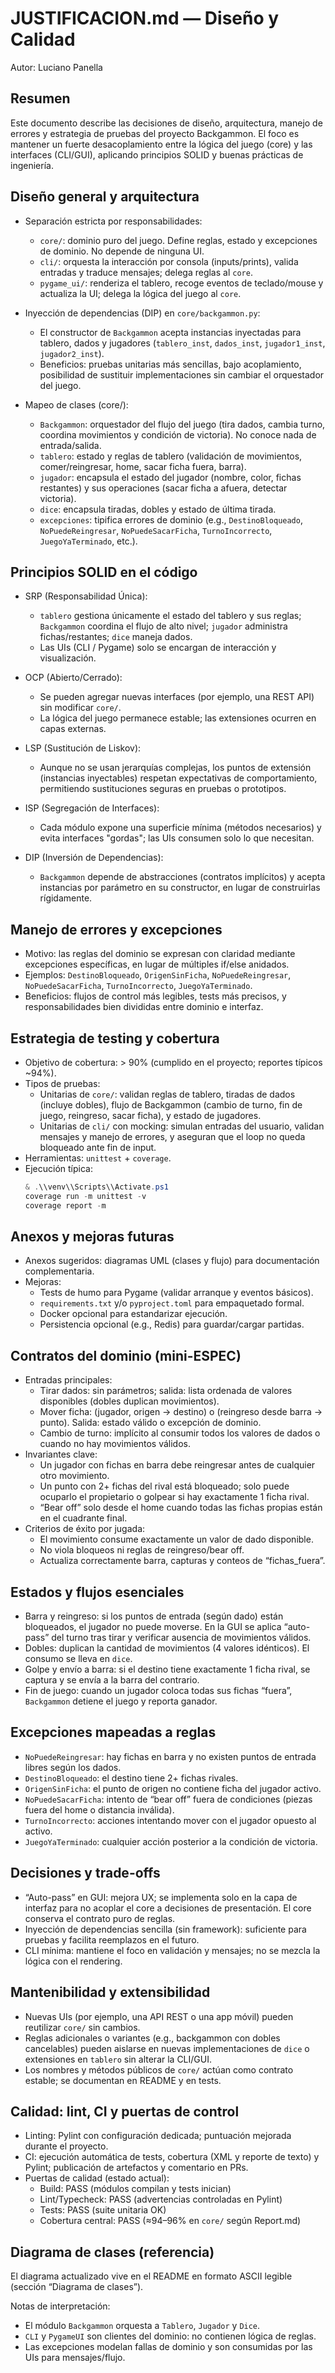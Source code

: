 # JUSTIFICACION.md — Diseño y Calidad

Autor: Luciano Panella

Resumen
-------
Este documento describe las decisiones de diseño, arquitectura, manejo de errores y estrategia de pruebas del proyecto Backgammon. El foco es mantener un fuerte desacoplamiento entre la lógica del juego (core) y las interfaces (CLI/GUI), aplicando principios SOLID y buenas prácticas de ingeniería.

Diseño general y arquitectura
----------------------------
- Separación estricta por responsabilidades:
	- `core/`: dominio puro del juego. Define reglas, estado y excepciones de dominio. No depende de ninguna UI.
	- `cli/`: orquesta la interacción por consola (inputs/prints), valida entradas y traduce mensajes; delega reglas al `core`.
	- `pygame_ui/`: renderiza el tablero, recoge eventos de teclado/mouse y actualiza la UI; delega la lógica del juego al `core`.

- Inyección de dependencias (DIP) en `core/backgammon.py`:
	- El constructor de `Backgammon` acepta instancias inyectadas para tablero, dados y jugadores (`tablero_inst`, `dados_inst`, `jugador1_inst`, `jugador2_inst`).
	- Beneficios: pruebas unitarias más sencillas, bajo acoplamiento, posibilidad de sustituir implementaciones sin cambiar el orquestador del juego.

- Mapeo de clases (core/):
	- `Backgammon`: orquestador del flujo del juego (tira dados, cambia turno, coordina movimientos y condición de victoria). No conoce nada de entrada/salida.
	- `tablero`: estado y reglas de tablero (validación de movimientos, comer/reingresar, home, sacar ficha fuera, barra).
	- `jugador`: encapsula el estado del jugador (nombre, color, fichas restantes) y sus operaciones (sacar ficha a afuera, detectar victoria).
	- `dice`: encapsula tiradas, dobles y estado de última tirada.
	- `excepciones`: tipifica errores de dominio (e.g., `DestinoBloqueado`, `NoPuedeReingresar`, `NoPuedeSacarFicha`, `TurnoIncorrecto`, `JuegoYaTerminado`, etc.).

Principios SOLID en el código
-----------------------------
- SRP (Responsabilidad Única):
	- `tablero` gestiona únicamente el estado del tablero y sus reglas; `Backgammon` coordina el flujo de alto nivel; `jugador` administra fichas/restantes; `dice` maneja dados.
	- Las UIs (CLI / Pygame) solo se encargan de interacción y visualización.

- OCP (Abierto/Cerrado):
	- Se pueden agregar nuevas interfaces (por ejemplo, una REST API) sin modificar `core/`.
	- La lógica del juego permanece estable; las extensiones ocurren en capas externas.

- LSP (Sustitución de Liskov):
	- Aunque no se usan jerarquías complejas, los puntos de extensión (instancias inyectables) respetan expectativas de comportamiento, permitiendo sustituciones seguras en pruebas o prototipos.

- ISP (Segregación de Interfaces):
	- Cada módulo expone una superficie mínima (métodos necesarios) y evita interfaces "gordas"; las UIs consumen solo lo que necesitan.

- DIP (Inversión de Dependencias):
	- `Backgammon` depende de abstracciones (contratos implícitos) y acepta instancias por parámetro en su constructor, en lugar de construirlas rígidamente.

Manejo de errores y excepciones
-------------------------------
- Motivo: las reglas del dominio se expresan con claridad mediante excepciones específicas, en lugar de múltiples if/else anidados.
- Ejemplos: `DestinoBloqueado`, `OrigenSinFicha`, `NoPuedeReingresar`, `NoPuedeSacarFicha`, `TurnoIncorrecto`, `JuegoYaTerminado`.
- Beneficios: flujos de control más legibles, tests más precisos, y responsabilidades bien divididas entre dominio e interfaz.

Estrategia de testing y cobertura
---------------------------------
- Objetivo de cobertura: > 90% (cumplido en el proyecto; reportes típicos ~94%).
- Tipos de pruebas:
	- Unitarias de `core/`: validan reglas de tablero, tiradas de dados (incluye dobles), flujo de Backgammon (cambio de turno, fin de juego, reingreso, sacar ficha), y estado de jugadores.
	- Unitarias de `cli/` con mocking: simulan entradas del usuario, validan mensajes y manejo de errores, y aseguran que el loop no queda bloqueado ante fin de input.
- Herramientas: `unittest` + `coverage`.
- Ejecución típica:
	```powershell
	& .\\venv\\Scripts\\Activate.ps1
	coverage run -m unittest -v
	coverage report -m
	```

Anexos y mejoras futuras
------------------------
- Anexos sugeridos: diagramas UML (clases y flujo) para documentación complementaria.
- Mejoras:
	- Tests de humo para Pygame (validar arranque y eventos básicos).
	- `requirements.txt` y/o `pyproject.toml` para empaquetado formal.
	- Docker opcional para estandarizar ejecución.
	- Persistencia opcional (e.g., Redis) para guardar/cargar partidas.

Contratos del dominio (mini-ESPEC)
----------------------------------
- Entradas principales:
	- Tirar dados: sin parámetros; salida: lista ordenada de valores disponibles (dobles duplican movimientos).
	- Mover ficha: (jugador, origen -> destino) o (reingreso desde barra -> punto). Salida: estado válido o excepción de dominio.
	- Cambio de turno: implícito al consumir todos los valores de dados o cuando no hay movimientos válidos.
- Invariantes clave:
	- Un jugador con fichas en barra debe reingresar antes de cualquier otro movimiento.
	- Un punto con 2+ fichas del rival está bloqueado; solo puede ocuparlo el propietario o golpear si hay exactamente 1 ficha rival.
	- “Bear off” solo desde el home cuando todas las fichas propias están en el cuadrante final.
- Criterios de éxito por jugada:
	- El movimiento consume exactamente un valor de dado disponible.
	- No viola bloqueos ni reglas de reingreso/bear off.
	- Actualiza correctamente barra, capturas y conteos de “fichas_fuera”.

Estados y flujos esenciales
---------------------------
- Barra y reingreso: si los puntos de entrada (según dado) están bloqueados, el jugador no puede moverse. En la GUI se aplica “auto-pass” del turno tras tirar y verificar ausencia de movimientos válidos.
- Dobles: duplican la cantidad de movimientos (4 valores idénticos). El consumo se lleva en `dice`.
- Golpe y envío a barra: si el destino tiene exactamente 1 ficha rival, se captura y se envía a la barra del contrario.
- Fin de juego: cuando un jugador coloca todas sus fichas “fuera”, `Backgammon` detiene el juego y reporta ganador.

Excepciones mapeadas a reglas
-----------------------------
- `NoPuedeReingresar`: hay fichas en barra y no existen puntos de entrada libres según los dados.
- `DestinoBloqueado`: el destino tiene 2+ fichas rivales.
- `OrigenSinFicha`: el punto de origen no contiene ficha del jugador activo.
- `NoPuedeSacarFicha`: intento de “bear off” fuera de condiciones (piezas fuera del home o distancia inválida).
- `TurnoIncorrecto`: acciones intentando mover con el jugador opuesto al activo.
- `JuegoYaTerminado`: cualquier acción posterior a la condición de victoria.

Decisiones y trade-offs
-----------------------
- “Auto-pass” en GUI: mejora UX; se implementa solo en la capa de interfaz para no acoplar el core a decisiones de presentación. El core conserva el contrato puro de reglas.
- Inyección de dependencias sencilla (sin framework): suficiente para pruebas y facilita reemplazos en el futuro.
- CLI mínima: mantiene el foco en validación y mensajes; no se mezcla la lógica con el rendering.

Mantenibilidad y extensibilidad
-------------------------------
- Nuevas UIs (por ejemplo, una API REST o una app móvil) pueden reutilizar `core/` sin cambios.
- Reglas adicionales o variantes (e.g., backgammon con dobles cancelables) pueden aislarse en nuevas implementaciones de `dice` o extensiones en `tablero` sin alterar la CLI/GUI.
- Los nombres y métodos públicos de `core/` actúan como contrato estable; se documentan en README y en tests.

Calidad: lint, CI y puertas de control
--------------------------------------
- Linting: Pylint con configuración dedicada; puntuación mejorada durante el proyecto.
- CI: ejecución automática de tests, cobertura (XML y reporte de texto) y Pylint; publicación de artefactos y comentario en PRs.
- Puertas de calidad (estado actual):
	- Build: PASS (módulos compilan y tests inician)
	- Lint/Typecheck: PASS (advertencias controladas en Pylint)
	- Tests: PASS (suite unitaria OK)
	- Cobertura central: PASS (≈94–96% en `core/` según Report.md)

Diagrama de clases (referencia)
--------------------------------
El diagrama actualizado vive en el README en formato ASCII legible (sección “Diagrama de clases”).

Notas de interpretación:
- El módulo `Backgammon` orquesta a `Tablero`, `Jugador` y `Dice`.
- `CLI` y `PygameUI` son clientes del dominio: no contienen lógica de reglas.
- Las excepciones modelan fallas de dominio y son consumidas por las UIs para mensajes/flujo.

